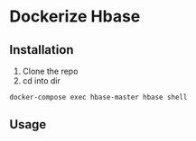# Dockerize Hbase

 ## Installation
 1. Clone the repo
 2. cd into dir
 ```
 docker-compose exec hbase-master hbase shell
 ```
 ## Usage


